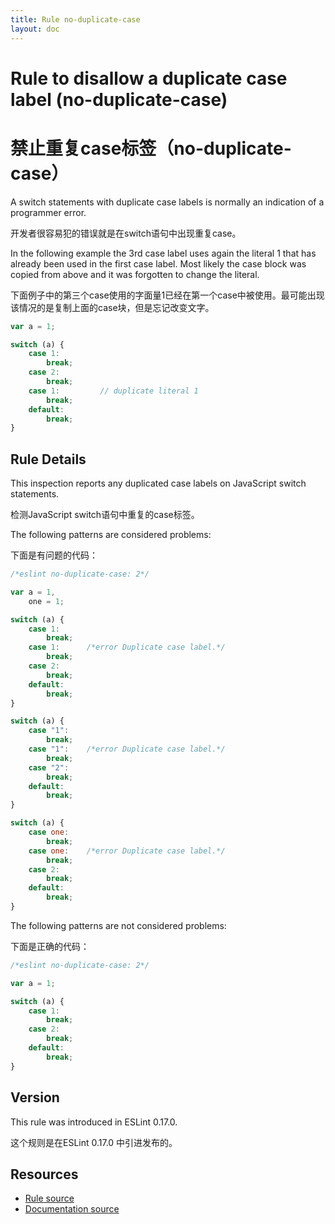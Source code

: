```yaml
---
title: Rule no-duplicate-case
layout: doc
---
```

<!-- Note: No pull requests accepted for this file. See README.md in the root directory for details. -->
# Rule to disallow a duplicate case label (no-duplicate-case)

# 禁止重复case标签（no-duplicate-case）

A switch statements with duplicate case labels is normally an indication of a programmer error.

开发者很容易犯的错误就是在switch语句中出现重复case。

In the following example the 3rd case label uses again the literal 1 that has already been used in the first case label.
Most likely the case block was copied from above and it was forgotten to change the literal.

下面例子中的第三个case使用的字面量1已经在第一个case中被使用。最可能出现该情况的是复制上面的case块，但是忘记改变文字。

```js
var a = 1;

switch (a) {
    case 1:
        break;
    case 2:
        break;
    case 1:         // duplicate literal 1
        break;
    default:
        break;
}
```

## Rule Details

This inspection reports any duplicated case labels on JavaScript switch statements.

检测JavaScript switch语句中重复的case标签。

The following patterns are considered problems:

下面是有问题的代码：

```js
/*eslint no-duplicate-case: 2*/

var a = 1,
    one = 1;

switch (a) {
    case 1:
        break;
    case 1:      /*error Duplicate case label.*/
        break;
    case 2:
        break;
    default:
        break;
}

switch (a) {
    case "1":
        break;
    case "1":    /*error Duplicate case label.*/
        break;
    case "2":
        break;
    default:
        break;
}

switch (a) {
    case one:
        break;
    case one:    /*error Duplicate case label.*/
        break;
    case 2:
        break;
    default:
        break;
}
```

The following patterns are not considered problems:

下面是正确的代码：

```js
/*eslint no-duplicate-case: 2*/

var a = 1;

switch (a) {
    case 1:
        break;
    case 2:
        break;
    default:
        break;
}
```

## Version

This rule was introduced in ESLint 0.17.0.

这个规则是在ESLint 0.17.0 中引进发布的。


## Resources

* [Rule source](https://github.com/eslint/eslint/tree/master/lib/rules/no-duplicate-case.js)
* [Documentation source](https://github.com/eslint/eslint/tree/master/docs/rules/no-duplicate-case.md)
